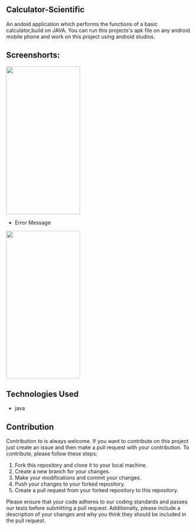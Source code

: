 ## Calculator-Scientific
An andoid application which performs the functions of a basic calculator,build on JAVA. You can run this projects's apk file on any android mobile phone and work on this project using android studios.

## Screenshorts:


<img src="https://user-images.githubusercontent.com/126878408/222919034-d5a5cd96-1b92-4a26-b80b-f140a66a470b.jpg" width="200" height="400" />

- Error Message

<img src="https://user-images.githubusercontent.com/126878408/222919262-0805616d-0393-424d-9763-9241520ba96f.jpg" width="200" height="400" />

## Technologies Used
- java

## Contribution
Contribution to is always welcome. If you want to contribute on this project just create an issue and then make a pull request with your contribution.
To contribute, please follow these steps:

1. Fork this repository and clone it to your local machine.
2. Create a new branch for your changes.
3. Make your modifications and commit your changes.
4. Push your changes to your forked repository.
5. Create a pull request from your forked repository to this repository.

Please ensure that your code adheres to our coding standards and passes our tests before submitting a pull request. Additionally, please include a description of your changes and why you think they should be included in the pull request.

